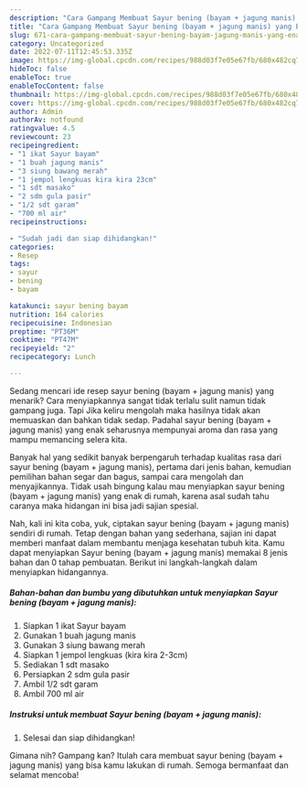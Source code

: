 ```yaml
---
description: "Cara Gampang Membuat Sayur bening (bayam + jagung manis) yang Enak"
title: "Cara Gampang Membuat Sayur bening (bayam + jagung manis) yang Enak"
slug: 671-cara-gampang-membuat-sayur-bening-bayam-jagung-manis-yang-enak
category: Uncategorized
date: 2022-07-11T12:45:53.335Z
image: https://img-global.cpcdn.com/recipes/988d03f7e05e67fb/680x482cq70/sayur-bening-bayam-jagung-manis-foto-resep-utama.jpg
hideToc: false
enableToc: true
enableTocContent: false
thumbnail: https://img-global.cpcdn.com/recipes/988d03f7e05e67fb/680x482cq70/sayur-bening-bayam-jagung-manis-foto-resep-utama.jpg
cover: https://img-global.cpcdn.com/recipes/988d03f7e05e67fb/680x482cq70/sayur-bening-bayam-jagung-manis-foto-resep-utama.jpg
author: Admin
authorAv: notfound
ratingvalue: 4.5
reviewcount: 23
recipeingredient:
- "1 ikat Sayur bayam"
- "1 buah jagung manis"
- "3 siung bawang merah"
- "1 jempol lengkuas kira kira 23cm"
- "1 sdt masako"
- "2 sdm gula pasir"
- "1/2 sdt garam"
- "700 ml air"
recipeinstructions:

- "Sudah jadi dan siap dihidangkan!"
categories:
- Resep
tags:
- sayur
- bening
- bayam

katakunci: sayur bening bayam 
nutrition: 164 calories
recipecuisine: Indonesian
preptime: "PT36M"
cooktime: "PT47M"
recipeyield: "2"
recipecategory: Lunch

---
```



Sedang mencari ide resep sayur bening (bayam + jagung manis) yang menarik? Cara menyiapkannya sangat tidak terlalu sulit namun tidak gampang juga. Tapi Jika keliru mengolah maka hasilnya tidak akan memuaskan dan bahkan tidak sedap. Padahal sayur bening (bayam + jagung manis) yang enak seharusnya mempunyai aroma dan rasa yang mampu memancing selera kita.


Banyak hal yang sedikit banyak berpengaruh terhadap kualitas rasa dari sayur bening (bayam + jagung manis), pertama dari jenis bahan, kemudian pemilihan bahan segar dan bagus, sampai cara mengolah dan menyajikannya. Tidak usah bingung kalau mau menyiapkan sayur bening (bayam + jagung manis) yang enak di rumah, karena asal sudah tahu caranya maka hidangan ini bisa jadi sajian spesial.




Nah, kali ini kita coba, yuk, ciptakan sayur bening (bayam + jagung manis) sendiri di rumah. Tetap dengan bahan yang sederhana, sajian ini dapat memberi manfaat dalam membantu menjaga kesehatan tubuh kita. Kamu dapat menyiapkan Sayur bening (bayam + jagung manis) memakai 8 jenis bahan dan 0 tahap pembuatan. Berikut ini langkah-langkah dalam menyiapkan hidangannya.

<!--inarticleads1-->

##### Bahan-bahan dan bumbu yang dibutuhkan untuk menyiapkan Sayur bening (bayam + jagung manis):

1. Siapkan 1 ikat Sayur bayam
1. Gunakan 1 buah jagung manis
1. Gunakan 3 siung bawang merah
1. Siapkan 1 jempol lengkuas (kira kira 2-3cm)
1. Sediakan 1 sdt masako
1. Persiapkan 2 sdm gula pasir
1. Ambil 1/2 sdt garam
1. Ambil 700 ml air




<!--inarticleads2-->

##### Instruksi untuk membuat Sayur bening (bayam + jagung manis):


1. Selesai dan siap dihidangkan!



Gimana nih? Gampang kan? Itulah cara membuat sayur bening (bayam + jagung manis) yang bisa kamu lakukan di rumah. Semoga bermanfaat dan selamat mencoba!
